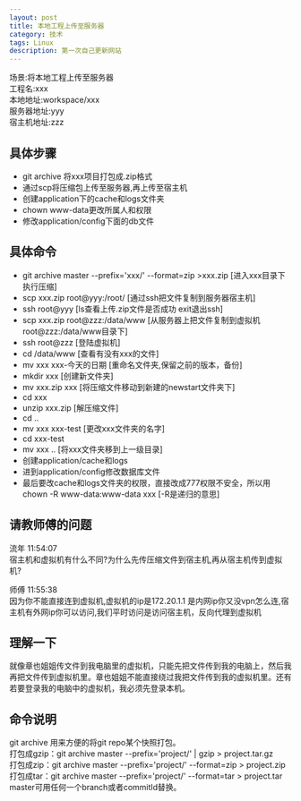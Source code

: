 ```yaml
---
layout: post
title: 本地工程上传至服务器
category: 技术
tags: Linux 
description: 第一次自己更新网站
---
```


场景:将本地工程上传至服务器  
工程名:xxx  
本地地址:workspace/xxx  
服务器地址:yyy  
宿主机地址:zzz

## 具体步骤
- git archive 将xxx项目打包成.zip格式
- 通过scp将压缩包上传至服务器,再上传至宿主机
- 创建application下的cache和logs文件夹
- chown www-data更改所属人和权限 
- 修改application/config下面的db文件

## 具体命令

- git archive master --prefix='xxx/' --format=zip >xxx.zip  [进入xxx目录下执行压缩]
- scp xxx.zip root@yyy:/root/ [通过ssh把文件复制到服务器宿主机]
- ssh root@yyy [ls查看上传.zip文件是否成功  exit退出ssh]
- scp xxx.zip root@zzz:/data/www [从服务器上把文件复制到虚拟机root@zzz:/data/www目录下]
- ssh root@zzz [登陆虚拟机]
- cd /data/www [查看有没有xxx的文件]
- mv xxx xxx-今天的日期 [重命名文件夹,保留之前的版本，备份]
- mkdir xxx [创建新文件夹]
- mv xxx.zip xxx [将压缩文件移动到新建的newstart文件夹下]
- cd xxx 
- unzip xxx.zip [解压缩文件]
- cd ..
- mv xxx  xxx-test [更改xxx文件夹的名字]
- cd xxx-test 
- mv xxx .. [将xxx文件夹移到上一级目录]
- 创建application/cache和logs
- 进到application/config修改数据库文件
- 最后要改cache和logs文件夹的权限，直接改成777权限不安全，所以用chown -R www-data:www-data xxx
[-R是递归的意思]



## 请教师傅的问题

流年  11:54:07  
宿主机和虚拟机有什么不同?为什么先传压缩文件到宿主机,再从宿主机传到虚拟机?

师傅  11:55:38  
因为你不能直接连到虚拟机,虚拟机的ip是172.20.1.1 是内网ip你又没vpn怎么连,宿主机有外网ip你可以访问,我们平时访问是访问宿主机，反向代理到虚拟机


## 理解一下

就像章也姐姐传文件到我电脑里的虚拟机，只能先把文件传到我的电脑上，然后我再把文件传到虚拟机里。章也姐姐不能直接绕过我把文件传到我的虚拟机里。还有若要登录我的电脑中的虚拟机，我必须先登录本机。

## 命令说明
git archive 用来方便的将git repo某个快照打包。  
打包成gzip：git archive master --prefix='project/' | gzip > project.tar.gz    
打包成zip：git archive master --prefix='project/' --format=zip > project.zip    
打包成tar：git archive master --prefix='project/' --format=tar > project.tar    
master可用任何一个branch或者commitId替换。
